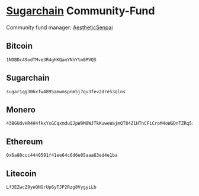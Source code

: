 # [Sugarchain](https://github.com/sugarchain-project) Community-Fund

Community fund manager: [AestheticSenpai](https://twitter.com/AestheticSenpa1)

## Bitcoin
```
1NDBDc49odTMve3R4gHKQamYNhYtm8MVQS
```

## Sugarchain
```
sugar1qg306xfw4895amwmspnm5j7qu3fev2dre53qlns
```

## Monero
```
43BGUdvHR4H4fkxYxGCqxmduQJpW9M8WJTkKuweWajmQT84Z1HTnCFiCroM4oWGDnTZRq5iHraPJWBvEm3KnM5ArASc1wLQ
```

## Ethereum
```
0x6a80ccc4440591f41ee64c6d6e05aaa63ed4e1ba
```

## Litecoin
```
Lf3EZwcZ9yeQNGrUp6yTJP2Rzg8VygyiLb
```
